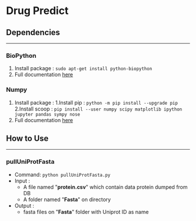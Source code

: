# Drug Predict

## Dependencies
---
### BioPython
  1. Install package : ```sudo apt-get install python-biopython```
  2. Full documentation [here](http://biopython.org/wiki/Documentation)


### Numpy
  1. Install package :
  1.Install pip : ```python -m pip install --upgrade pip```
  2.Install scoop : ```pip install --user numpy scipy matplotlib ipython jupyter pandas sympy nose```
  2. Full documentation [here](http://www.numpy.org/)

## How to Use
---
### pullUniProtFasta
  * Command: ```python pullUniProtFasta.py ```
  * Input :
    * A file named "**protein.csv**" which contain data protein dumped from DB
    * A folder named "**Fasta**" on directory
  * Output :
    * fasta files on "**Fasta**" folder with Uniprot ID as name
